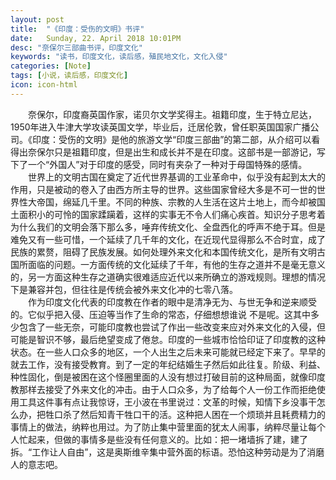 ```yaml
---
layout: post
title:  "《印度：受伤的文明》书评"
date:   Sunday, 22. April 2018 10:01PM 
desc: "奈保尔三部曲书评，印度文化"
keywords: "读书，印度文化，读后感，殖民地文化，文化入侵"
categories: [Note]
tags: [小说，读后感，印度文化]
icon: icon-html
---
```

 &emsp;&emsp;奈保尔，印度裔英国作家，诺贝尔文学奖得主。祖籍印度，生于特立尼达，1950年进入牛津大学攻读英国文学，毕业后，迁居伦敦，曾任职英国国家广播公司。《印度：受伤的文明》是他的旅游文学“印度三部曲”的第二部，从介绍可以看得出奈保尔只是祖籍印度，但是出生和成长并不是在印度。这部书是一部游记，写下了一个“外国人”对于印度的感受，同时有夹杂了一种对于母国特殊的感情。  
  &emsp;&emsp;世界上的文明古国在奠定了近代世界基调的工业革命中，似乎没有起到太大的作用，只是被动的卷入了由西方所主导的世界。这些国家曾经大多是不可一世的世界性大帝国，绵延几千里。不同的种族、宗教的人生活在这片土地上，而今却被国土面积小的可怜的国家蹂躏着，这样的实事无不令人们痛心疾首。知识分子思考着为什么我们的文明会落下那么多，唾弃传统文化、全盘西化的呼声不绝于耳。但是难免又有一些可惜，一个延续了几千年的文化，在近现代显得那么不合时宜，成了民族的累赘，阻碍了民族发展。如何处理外来文化和本国传统文化，是所有文明古国所面临的问题。一方面传统的文化延续了千年，有他的生存之道并不是毫无意义的，另一方面这种生存之道确实很难适应近代以来所确立的游戏规则。理想的情况下是兼容并包，但往往是传统会被外来文化冲的七零八落。  
 &emsp;&emsp;作为印度文化代表的印度教在作者的眼中是清净无为、与世无争和逆来顺受的。它似乎把入侵、压迫等当作了生命的常态，仔细想想谁说 不是呢。这其中多少包含了一些无奈，可能印度教也尝试了作出一些改变来应对外来文化的入侵，但可能是智识不够，最后绝望变成了倦怠。印度的一些城市恰恰印证了印度教的这种状态。在一些人口众多的地区，一个人出生之后未来可能就已经定下来了。早早的就去工作，没有接受教育。到了一定的年纪结婚生子然后如此往复。阶级、利益、种性固化，倒是被困在这个怪圈里面的人没有想过打破目前的这种局面，就像印度教那样去接受了外来文化的冲击。由于人口众多，为了给每个人一份工作而拒绝使用工具这件事有点让我惊讶，王小波在书里说过：文革的时候，知情下乡没事干怎么办，把牲口杀了然后知青干牲口干的活。这种把人困在一个烦琐并且耗费精力的事情上的做法，纳粹也用过。为了防止集中营里面的犹太人闹事，纳粹尽量让每个人忙起来，但做的事情多是些没有任何意义的。比如：把一堵墙拆了建，建了拆。“工作让人自由”，这是奥斯维辛集中营外面的标语。恐怕这种劳动是为了消磨人的意志吧。